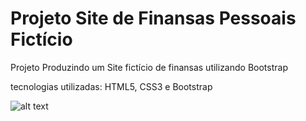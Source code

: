 <h1>Projeto Site de Finansas Pessoais Fictício</h1>

<p>Projeto Produzindo um Site fictício de finansas utilizando Bootstrap</p>

<p>tecnologias utilizadas: HTML5, CSS3 e Bootstrap</p>

![alt text]()